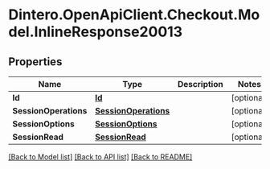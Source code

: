 # Dintero.OpenApiClient.Checkout.Model.InlineResponse20013

## Properties

Name | Type | Description | Notes
------------ | ------------- | ------------- | -------------
**Id** | [**Id**](Id.md) |  | [optional] 
**SessionOperations** | [**SessionOperations**](SessionOperations.md) |  | [optional] 
**SessionOptions** | [**SessionOptions**](SessionOptions.md) |  | [optional] 
**SessionRead** | [**SessionRead**](SessionRead.md) |  | [optional] 

[[Back to Model list]](../README.md#documentation-for-models) [[Back to API list]](../README.md#documentation-for-api-endpoints) [[Back to README]](../README.md)

